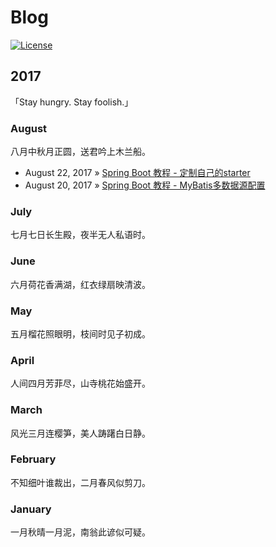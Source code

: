 # Blog
[![License](https://img.shields.io/badge/license-Apache%202-green.svg)](https://www.apache.org/licenses/LICENSE-2.0) 

## 2017
「Stay hungry. Stay foolish.」

### August
八月中秋月正圆，送君吟上木兰船。

* August 22, 2017 » [Spring Boot 教程 - 定制自己的starter]()
* August 20, 2017 » [Spring Boot 教程 - MyBatis多数据源配置]()

### July
七月七日长生殿，夜半无人私语时。

### June
六月荷花香满湖，红衣绿扇映清波。

### May
五月榴花照眼明，枝间时见子初成。

### April
人间四月芳菲尽，山寺桃花始盛开。 

### March
风光三月连樱笋，美人踌躇白日静。

### February
不知细叶谁裁出，二月春风似剪刀。

### January
一月秋晴一月泥，南翁此谚似可疑。


